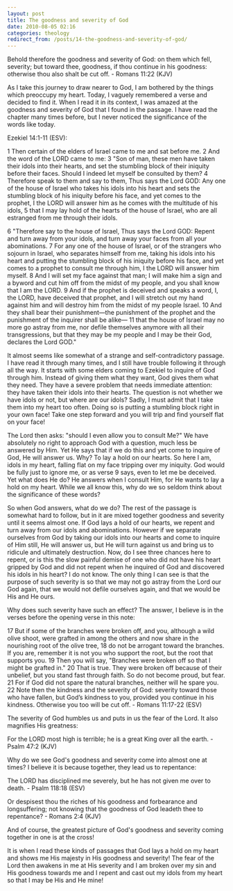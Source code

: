 ```yaml
---
layout: post
title: The goodness and severity of God
date: 2010-08-05 02:16
categories: theology
redirect_from: /posts/14-the-goodness-and-severity-of-god/
---
```


Behold therefore the goodness and severity of God: on them which fell, severity; but toward thee, goodness, if thou continue in his goodness: otherwise thou also shalt be cut off. - Romans 11:22 (KJV)

As I take this journey to draw nearer to God, I am bothered by the things which preoccupy my heart. Today, I vaguely remembered a verse and decided to find it. When I read it in its context, I was amazed at the goodness and severity of God that I found in the passage. I have read the chapter many times before, but I never noticed the significance of the words like today.

Ezekiel 14:1-11 (ESV):

1 Then certain of the elders of Israel came to me and sat before me. 2 And the word of the LORD came to me: 3 "Son of man, these men have taken their idols into their hearts, and set the stumbling block of their iniquity before their faces. Should I indeed let myself be consulted by them? 4 Therefore speak to them and say to them, Thus says the Lord GOD: Any one of the house of Israel who takes his idols into his heart and sets the stumbling block of his iniquity before his face, and yet comes to the prophet, I the LORD will answer him as he comes with the multitude of his idols, 5 that I may lay hold of the hearts of the house of Israel, who are all estranged from me through their idols.

6 "Therefore say to the house of Israel, Thus says the Lord GOD: Repent and turn away from your idols, and turn away your faces from all your abominations. 7 For any one of the house of Israel, or of the strangers who sojourn in Israel, who separates himself from me, taking his idols into his heart and putting the stumbling block of his iniquity before his face, and yet comes to a prophet to consult me through him, I the LORD will answer him myself. 8 And I will set my face against that man; I will make him a sign and a byword and cut him off from the midst of my people, and you shall know that I am the LORD. 9 And if the prophet is deceived and speaks a word, I, the LORD, have deceived that prophet, and I will stretch out my hand against him and will destroy him from the midst of my people Israel. 10 And they shall bear their punishment—the punishment of the prophet and the punishment of the inquirer shall be alike— 11 that the house of Israel may no more go astray from me, nor defile themselves anymore with all their transgressions, but that they may be my people and I may be their God, declares the Lord GOD."

It almost seems like somewhat of a strange and self-contradictory passage. I have read it through many times, and I still have trouble following it through all the way. It starts with some elders coming to Ezekiel to inquire of God through him. Instead of giving them what they want, God gives them what they need. They have a severe problem that needs immediate attention: they have taken their idols into their hearts. The question is not whether we have idols or not, but where are our idols? Sadly, I must admit that I take them into my heart too often. Doing so is putting a stumbling block right in your own face! Take one step forward and you will trip and find yourself flat on your face!

The Lord then asks: "should I even allow you to consult Me?" We have absolutely no right to approach God with a question, much less be answered by Him. Yet He says that if we do this and yet come to inquire of God, He will answer us. Why? To lay a hold on our hearts. So here I am, idols in my heart, falling flat on my face tripping over my iniquity. God would be fully just to ignore me, or as verse 9 says, even to let me be deceived. Yet what does He do? He answers when I consult Him, for He wants to lay a hold on my heart. While we all know this, why do we so seldom think about the significance of these words?

So when God answers, what do we do? The rest of the passage is somewhat hard to follow, but in it are mixed together goodness and severity until it seems almost one. If God lays a hold of our hearts, we repent and turn away from our idols and abominations. However if we separate ourselves from God by taking our idols into our hearts and come to inquire of Him still, He will answer us, but He will turn against us and bring us to ridicule and ultimately destruction. Now, do I see three chances here to repent, or is this the slow painful demise of one who did not have his heart gripped by God and did not repent when he inquired of God and discovered his idols in his heart? I do not know. The only thing I can see is that the purpose of such severity is so that we may not go astray from the Lord our God again, that we would not defile ourselves again, and that we would be His and He ours.

Why does such severity have such an effect? The answer, I believe is in the verses before the opening verse in this note:

17 But if some of the branches were broken off, and you, although a wild olive shoot, were grafted in among the others and now share in the nourishing root of the olive tree, 18 do not be arrogant toward the branches. If you are, remember it is not you who support the root, but the root that supports you. 19 Then you will say, "Branches were broken off so that I might be grafted in." 20 That is true. They were broken off because of their unbelief, but you stand fast through faith. So do not become proud, but fear. 21 For if God did not spare the natural branches, neither will he spare you. 22 Note then the kindness and the severity of God: severity toward those who have fallen, but God’s kindness to you, provided you continue in his kindness. Otherwise you too will be cut off. - Romans 11:17-22 (ESV)

The severity of God humbles us and puts in us the fear of the Lord. It also magnifies His greatness:

For the LORD most high is terrible; he is a great King over all the earth. - Psalm 47:2 (KJV)

Why do we see God's goodness and severity come into almost one at times? I believe it is because together, they lead us to repentance:

The LORD has disciplined me severely, but he has not given me over to death. - Psalm 118:18 (ESV)

Or despisest thou the riches of his goodness and forbearance and longsuffering; not knowing that the goodness of God leadeth thee to repentance? - Romans 2:4 (KJV)

And of course, the greatest picture of God's goodness and severity coming together in one is at the cross!

It is when I read these kinds of passages that God lays a hold on my heart and shows me His majesty in His goodness and severity! The fear of the Lord then awakens in me at His severity and I am broken over my sin and His goodness towards me and I repent and cast out my idols from my heart so that I may be His and He mine!
